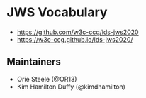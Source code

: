 # JWS Vocabulary

- https://github.com/w3c-ccg/lds-jws2020
- https://w3c-ccg.github.io/lds-jws2020/

## Maintainers

- Orie Steele (@OR13)
- Kim Hamilton Duffy (@kimdhamilton)
